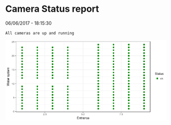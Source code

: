 Camera Status report
================
06/06/2017 - 18:15:30

    All cameras are up and running

![](camreport_files/figure-markdown_github/unnamed-chunk-2-1.png)
